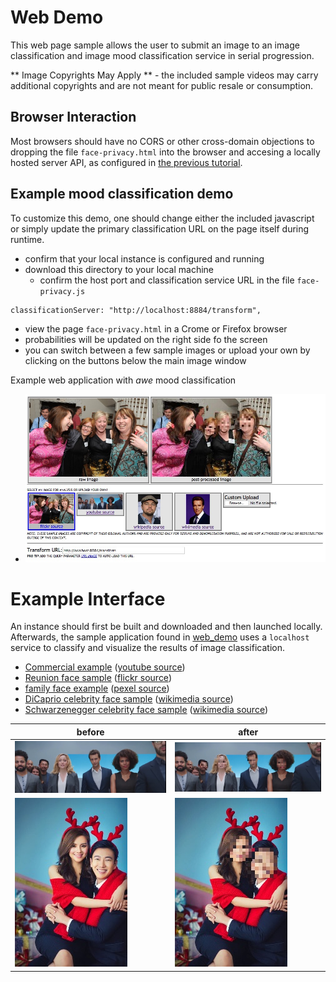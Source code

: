 <!---
.. ===============LICENSE_START=======================================================
.. Acumos CC-BY-4.0
.. ===================================================================================
.. Copyright (C) 2017-2018 AT&T Intellectual Property & Tech Mahindra. All rights reserved.
.. ===================================================================================
.. This Acumos documentation file is distributed by AT&T and Tech Mahindra
.. under the Creative Commons Attribution 4.0 International License (the "License");
.. you may not use this file except in compliance with the License.
.. You may obtain a copy of the License at
..
..      http://creativecommons.org/licenses/by/4.0
..
.. This file is distributed on an "AS IS" BASIS,
.. WITHOUT WARRANTIES OR CONDITIONS OF ANY KIND, either express or implied.
.. See the License for the specific language governing permissions and
.. limitations under the License.
.. ===============LICENSE_END=========================================================
-->

# Web Demo
This web page sample allows the user to submit an image to
an image classification and image mood classification service
in serial progression.

** Image Copyrights May Apply ** - the included sample videos may carry
additional copyrights and are not meant for public resale or consumption.

## Browser Interaction
Most browsers should have no
CORS or other cross-domain objections to dropping the file `face-privacy.html`
into the browser and accesing a locally hosted server API, as configured
in [the previous tutorial](lesson2.md).

## Example mood classification demo
To customize this demo, one should change either the included javascript
or simply update the primary classification URL on the page itself during runtime.

* confirm that your local instance is configured and running
* download this directory to your local machine
    * confirm the host port and classification service URL in the file `face-privacy.js`
```
classificationServer: "http://localhost:8884/transform",
```
* view the page `face-privacy.html` in a Crome or Firefox browser
* probabilities will be updated on the right side fo the screen
* you can switch between a few sample images or upload your own by clicking on the buttons below the main image window

Example web application with *awe* mood classification

* ![example web application blurring multiple facs](example_running.jpg "Example multi-face blur")


# Example Interface
An instance should first be built and downloaded and then
launched locally.  Afterwards, the sample application found in
[web_demo](web_demo) uses a `localhost` service to classify
and visualize the results of image classification.

* [Commercial example](../../web_demo/images/commercial.jpg) ([youtube source](https://www.youtube.com/watch?v=34KfCNapnUg))
* [Reunion face sample](../../web_demo/images/face_reunion.jpg) ([flickr source](https://flic.kr/p/bEgYbs))
* [family face example](../../web_demo/images/face_family.jpg) ([pexel source](https://www.pexels.com/photo/adult-affection-beautiful-beauty-265764/))
* [DiCaprio celebrity face sample](../../web_demo/images/face_DiCaprio.jpg) ([wikimedia source](https://en.wikipedia.org/wiki/Celebrity#/media/File:Leonardo_DiCaprio_visited_Goddard_Saturday_to_discuss_Earth_science_with_Piers_Sellers_(26105091624)_cropped.jpg))
* [Schwarzenegger celebrity face sample](../../web_demo/images/face_Schwarzenegger.jpg) ([wikimedia source](https://upload.wikimedia.org/wikipedia/commons/thumb/0/0f/A._Schwarzenegger.jpg/220px-A._Schwarzenegger.jpg))


before  | after
------- | -------
![raw commercial](../../web_demo/images/commercial.jpg)  | ![pixelated commercial](../../web_demo/images/commercial_pixelate.jpg)
![raw face](../../web_demo/images/face_family.jpg)  | ![pixelated commercial](../../web_demo/images/face_family_pixelate.jpg)
